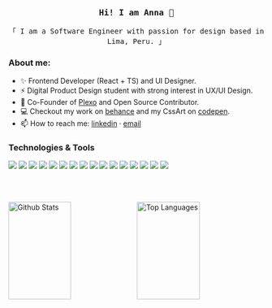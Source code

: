 <!-- Intro  -->
<h3 align="center">
        <samp>Hi! I am Anna 👋</samp>
</h3>
<p align="center"> 
  <samp>
    「 I am a Software Engineer with passion for design based in Lima, Peru. 」
  </samp>
</p>

### About me:

- ✨ Frontend Developer (React + TS) and UI Designer.<br>
- ⚡ Digital Product Design student with strong interest in UX/UI Design.<br>
- 🤖 Co-Founder of [Plexo][5] and Open Source Contributor.<br>
- 💻 Checkout my work on [behance][3] and my CssArt on [codepen][4].<br>
- 📫 How to reach me: [linkedin][1] · [email][2]

### Technologies & Tools
![](https://img.shields.io/badge/Html-informational?style=flat&logo=html5&logoColor=white&color=565656)
![](https://img.shields.io/badge/CSS-informational?style=flat&logo=css3&logoColor=white&color=565656)
![](https://img.shields.io/badge/Sass-informational?style=flat&logo=sass&logoColor=white&color=565656)
![](https://img.shields.io/badge/Typescript-informational?style=flat&logo=typescript&logoColor=white&color=565656)
![](https://img.shields.io/badge/JavaScript-informational?style=flat&logo=javascript&logoColor=white&color=565656)
![](https://img.shields.io/badge/React-informational?style=flat&logo=react&logoColor=white&color=565656)
![](https://img.shields.io/badge/Vue-informational?style=flat&logo=vue.js&logoColor=white&color=565656)
![](https://img.shields.io/badge/Next.js-informational?style=flat&logo=next.js&logoColor=white&color=565656)
![](https://img.shields.io/badge/Node.js-informational?style=flat&logo=node.js&logoColor=white&color=565656)
![](https://img.shields.io/badge/GraphQL-informational?style=flat&logo=graphql&logoColor=white&color=565656)
![](https://img.shields.io/badge/SQL-informational?style=flat&logo=microsoft-sql-server&logoColor=white&color=565656)
![](https://img.shields.io/badge/PostgreSQL-informational?style=flat&logo=postgresql&logoColor=white&color=565656)
![](https://img.shields.io/badge/Firebase-informational?style=flat&logo=firebase&logoColor=white&color=565656)
![](https://img.shields.io/badge/Figma-informational?style=flat&logo=figma&logoColor=white&color=565656)
![](https://img.shields.io/badge/Trello-informational?style=flat&logo=trello&logoColor=white&color=565656)
![](https://img.shields.io/badge/VSCode-informational?style=flat&logo=visual-studio-code&logoColor=white&color=565656)

<br><br>

<a> 
    <a href="https://github.com/annalbirena"><img alt="Github Stats" src="https://denvercoder1-github-readme-stats.vercel.app/api?username=annalbirena&show_icons=true&count_private=true&theme=react&border_color=7F3FBF&bg_color=0D1117&title_color=F85D7F&icon_color=F8D866" height="192px" width="49.5%"/></a>
  <a href="https://github.com/annalbirena"><img alt="Top Languages" src="https://denvercoder1-github-readme-stats.vercel.app/api/top-langs/?username=annalbirena&langs_count=6&layout=compact&theme=react&border_color=7F3FBF&bg_color=0D1117&title_color=F85D7F&icon_color=F8D866" height="192px" width="49.5%"/></a>
</a>
<!-- links to your social media accounts -->

[1]: https://www.linkedin.com/in/ana-albirena
[2]: mailto:anna.albirena@gmail.com
[3]: https://www.behance.net/annaalbiren
[4]: https://codepen.io/anna_albirena
[5]: https://plexo.app
[6]: https://www.instagram.com/englishdevclub

<!-- [![@annalbirena's Holopin board](https://holopin.io/api/user/board?user=annalbirena)](https://holopin.io/@annalbirena) -->
